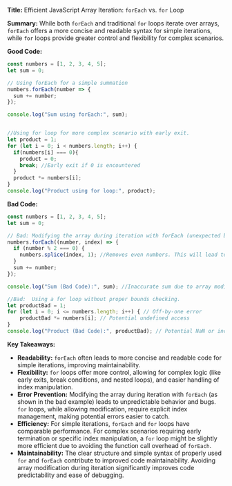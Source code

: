 **Title:** Efficient JavaScript Array Iteration: `forEach` vs. `for` Loop

**Summary:** While both `forEach` and traditional `for` loops iterate over arrays, `forEach` offers a more concise and readable syntax for simple iterations, while `for` loops provide greater control and flexibility for complex scenarios.


**Good Code:**

```javascript
const numbers = [1, 2, 3, 4, 5];
let sum = 0;

// Using forEach for a simple summation
numbers.forEach(number => {
  sum += number;
});

console.log("Sum using forEach:", sum);


//Using for loop for more complex scenario with early exit.
let product = 1;
for (let i = 0; i < numbers.length; i++) {
  if(numbers[i] === 0){
    product = 0;
    break; //Early exit if 0 is encountered
  }
  product *= numbers[i];
}
console.log("Product using for loop:", product);


```


**Bad Code:**

```javascript
const numbers = [1, 2, 3, 4, 5];
let sum = 0;

// Bad: Modifying the array during iteration with forEach (unexpected behavior)
numbers.forEach((number, index) => {
  if (number % 2 === 0) {
    numbers.splice(index, 1); //Removes even numbers. This will lead to index issues.
  }
  sum += number;
});

console.log("Sum (Bad Code):", sum); //Inaccurate sum due to array modification during iteration

//Bad:  Using a for loop without proper bounds checking.
let productBad = 1;
for (let i = 0; i <= numbers.length; i++) { // Off-by-one error
    productBad *= numbers[i]; // Potential undefined access
}
console.log("Product (Bad Code):", productBad); // Potential NaN or incorrect product.

```

**Key Takeaways:**

* **Readability:** `forEach` often leads to more concise and readable code for simple iterations, improving maintainability.
* **Flexibility:**  `for` loops offer more control, allowing for complex logic (like early exits, break conditions,  and nested loops), and easier handling of index manipulation.
* **Error Prevention:**  Modifying the array during iteration with `forEach` (as shown in the bad example) leads to unpredictable behavior and bugs.  `for` loops, while allowing modification, require explicit index management, making potential errors easier to catch.
* **Efficiency:** For simple iterations, `forEach` and `for` loops have comparable performance.  For complex scenarios requiring early termination or specific index manipulation, a `for` loop might be slightly more efficient due to avoiding the function call overhead of `forEach`.
* **Maintainability:** The clear structure and simple syntax of properly used `for` and `forEach` contribute to improved code maintainability. Avoiding array modification during iteration significantly improves code predictability and ease of debugging.


